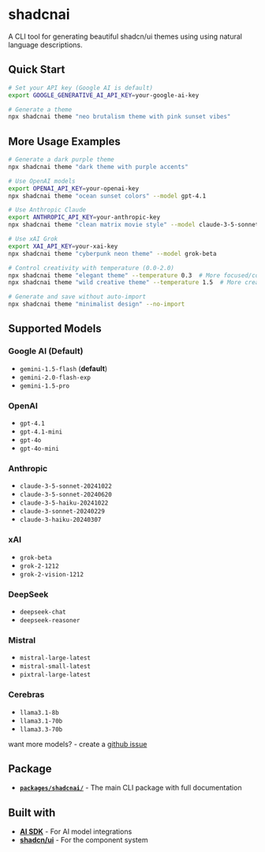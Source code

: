 # shadcnai

A CLI tool for generating beautiful shadcn/ui themes using using natural language descriptions.

## Quick Start

```bash
# Set your API key (Google AI is default)
export GOOGLE_GENERATIVE_AI_API_KEY=your-google-ai-key

# Generate a theme
npx shadcnai theme "neo brutalism theme with pink sunset vibes"
```

## More Usage Examples

```bash
# Generate a dark purple theme
npx shadcnai theme "dark theme with purple accents"

# Use OpenAI models
export OPENAI_API_KEY=your-openai-key
npx shadcnai theme "ocean sunset colors" --model gpt-4.1

# Use Anthropic Claude
export ANTHROPIC_API_KEY=your-anthropic-key
npx shadcnai theme "clean matrix movie style" --model claude-3-5-sonnet-20241022

# Use xAI Grok
export XAI_API_KEY=your-xai-key
npx shadcnai theme "cyberpunk neon theme" --model grok-beta

# Control creativity with temperature (0.0-2.0)
npx shadcnai theme "elegant theme" --temperature 0.3  # More focused/consistent
npx shadcnai theme "wild creative theme" --temperature 1.5  # More creative/diverse

# Generate and save without auto-import
npx shadcnai theme "minimalist design" --no-import
```

## Supported Models

### Google AI (Default)

- `gemini-1.5-flash` (**default**)
- `gemini-2.0-flash-exp`
- `gemini-1.5-pro`

### OpenAI

- `gpt-4.1`
- `gpt-4.1-mini`
- `gpt-4o`
- `gpt-4o-mini`

### Anthropic

- `claude-3-5-sonnet-20241022`
- `claude-3-5-sonnet-20240620`
- `claude-3-5-haiku-20241022`
- `claude-3-sonnet-20240229`
- `claude-3-haiku-20240307`

### xAI

- `grok-beta`
- `grok-2-1212`
- `grok-2-vision-1212`

### DeepSeek

- `deepseek-chat`
- `deepseek-reasoner`

### Mistral

- `mistral-large-latest`
- `mistral-small-latest`
- `pixtral-large-latest`

### Cerebras

- `llama3.1-8b`
- `llama3.1-70b`
- `llama3.3-70b`

want more models? - create a [github issue](https://github.com/vivek9patel/shadcnai/issues)

## Package

- **[`packages/shadcnai/`](./packages/shadcnai/)** - The main CLI package with full documentation

## Built with

- **[AI SDK](https://sdk.vercel.ai/)** - For AI model integrations
- **[shadcn/ui](https://ui.shadcn.com/)** - For the component system
